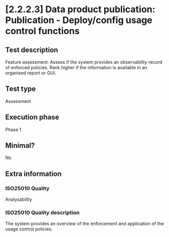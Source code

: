 
# [2.2.2.3] Data product publication: Publication - Deploy/config usage control functions
 
## Test description
Feature assessment: Assess if the system provides an observability record of enforced policies. Rank higher if the information is available in an organised report or GUI.
 
## Test type
Assessment
 
## Execution phase
Phase 1
 
## Minimal?
No
 
## Extra information
### ISO25010 Quality
Analysability
### ISO25010 Quality description
The system provides an overview of the enforcement and application of the usage control policies. 
    